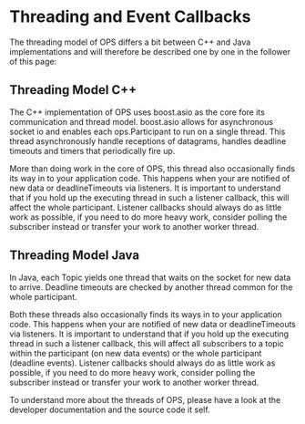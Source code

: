 # Threading and Event Callbacks #

The threading model of OPS differs a bit between C++ and Java implementations and will therefore be described one by one in the follower of this page:

## Threading Model C++ ##

The C++ implementation of OPS uses boost.asio as the core fore its communication and thread model. boost.asio allows for asynchronous socket io and enables each ops.Participant  to run on a single thread. This thread asynchronously handle receptions of datagrams, handles deadline timeouts and timers that periodically fire up.

More than doing work in the core of OPS, this thread also occasionally finds its way in to your application code. This happens when your are notified of new data or deadlineTimeouts via listeners. It is important to understand that if you hold up the executing thread in such a listener callback, this will affect the whole participant. Listener callbacks should always do as little work as possible, if you need to do more heavy work, consider polling the subscriber instead or transfer your work to another worker thread.


## Threading Model Java ##

In Java, each Topic yields one thread that waits on the socket for new data to arrive. Deadline timeouts are checked by another thread common for the whole participant.

Both these threads also occasionally finds its ways in to your application code. This happens when your are notified of new data or deadlineTimeouts via listeners. It is important to understand that if you hold up the executing thread in such a listener callback, this will affect all subscribers to a topic within the participant (on new data events) or the whole participant (deadline events). Listener callbacks should always do as little work as possible, if you need to do more heavy work, consider polling the subscriber instead or transfer your work to another worker thread.

To understand more about the threads of OPS, please have a look at the developer documentation and the source code it self.